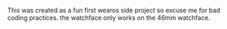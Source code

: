 This was created as a fun first wearos side project so excuse me for bad coding practices. the watchface only works on the 46mm watchface.
